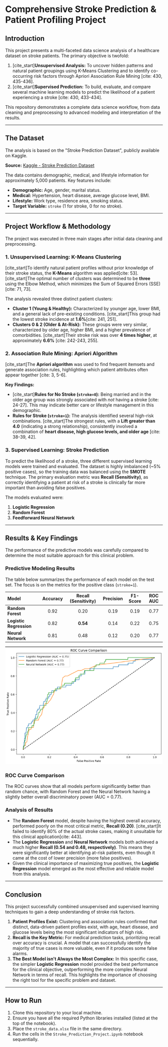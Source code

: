 # Comprehensive Stroke Prediction & Patient Profiling Project

##  Introduction

This project presents a multi-faceted data science analysis of a healthcare dataset on stroke patients. The primary objective is twofold:
1.  [cite_start]**Unsupervised Analysis:** To uncover hidden patterns and natural patient groupings using K-Means Clustering and to identify co-occurring risk factors through Apriori Association Rule Mining [cite: 430, 435-436].
2.  [cite_start]**Supervised Prediction:** To build, evaluate, and compare several machine learning models to predict the likelihood of a patient experiencing a stroke [cite: 430, 433-434].

This repository demonstrates a complete data science workflow, from data cleaning and preprocessing to advanced modeling and interpretation of the results.

---

##  The Dataset

The analysis is based on the "Stroke Prediction Dataset", publicly available on Kaggle.

**Source:** [Kaggle - Stroke Prediction Dataset](https://www.kaggle.com/datasets/fedesoriano/stroke-prediction-dataset)

The data contains demographic, medical, and lifestyle information for approximately 5,000 patients. Key features include:
* **Demographic:** Age, gender, marital status.
* **Medical:** Hypertension, heart disease, average glucose level, BMI.
* **Lifestyle:** Work type, residence area, smoking status.
* **Target Variable:** `stroke` (1 for stroke, 0 for no stroke).


---

##  Project Workflow & Methodology

The project was executed in three main stages after initial data cleaning and preprocessing.

### 1. Unsupervised Learning: K-Means Clustering

[cite_start]To identify natural patient profiles without prior knowledge of their stroke status, the **K-Means** algorithm was applied[cite: 53]. [cite_start]The optimal number of clusters was determined to be **three** using the Elbow Method, which minimizes the Sum of Squared Errors (SSE)[cite: 71, 73].



The analysis revealed three distinct patient clusters:
* **Cluster 1 (Young & Healthy):** Characterized by younger age, lower BMI, and a general lack of pre-existing conditions. [cite_start]This group had the lowest stroke incidence at **1.6%**[cite: 241, 251].
* **Clusters 0 & 2 (Older & At-Risk):** These groups were very similar, characterized by older age, higher BMI, and a higher prevalence of comorbidities. [cite_start]Their stroke risk was over **4 times higher**, at approximately **6.6%** [cite: 242-243, 255].

### 2. Association Rule Mining: Apriori Algorithm

[cite_start]The **Apriori algorithm** was used to find frequent itemsets and generate association rules, highlighting which patient attributes often appear together [cite: 3, 5-6].

**Key Findings:**
* [cite_start]**Rules for No Stroke (`stroke=0`):** Being married and in the older age group was strongly associated with *not* having a stroke [cite: 24-27]. This may indicate better care or lifestyle management in this demographic.
* **Rules for Stroke (`stroke=1`):** The analysis identified several high-risk combinations. [cite_start]The strongest rules, with a **Lift greater than 4.0** (indicating a strong relationship), consistently involved a combination of **heart disease, high glucose levels, and older age** [cite: 38-39, 42].

### 3. Supervised Learning: Stroke Prediction

To predict the likelihood of a stroke, three different supervised learning models were trained and evaluated. The dataset is highly imbalanced (~5% positive cases), so the training data was balanced using the **SMOTE** technique. The primary evaluation metric was **Recall (Sensitivity)**, as correctly identifying a patient at risk of a stroke is clinically far more important than avoiding false positives.

The models evaluated were:
1.  **Logistic Regression**
2.  **Random Forest**
3.  **Feedforward Neural Network**

---

##  Results & Key Findings

The performance of the predictive models was carefully compared to determine the most suitable approach for this clinical problem.

### Predictive Modeling Results

The table below summarizes the performance of each model on the test set. The focus is on the metrics for the positive class (`stroke=1`).

| Model | Accuracy | Recall (Sensitivity) | Precision | F1-Score | ROC AUC |
| :--- | :---: | :---: | :---: | :---: | :---: |
| **Random Forest** | 0.92 | 0.20 | 0.19 | 0.19 | 0.77 |
| **Logistic Regression**| 0.82 | **0.54** | 0.14 | 0.22 | 0.75 |
| **Neural Network** | 0.81 | 0.48 | 0.12 | 0.20 | 0.77 |



![graph](graph.png)


### ROC Curve Comparison

The ROC curves show that all models perform significantly better than random chance, with Random Forest and the Neural Network having a slightly better overall discriminatory power (AUC = 0.77).



### Analysis of Results
* The **Random Forest** model, despite having the highest overall accuracy, performed poorly on the most critical metric, **Recall (0.20)**. [cite_start]It failed to identify 80% of the actual stroke cases, making it unsuitable for this clinical application[cite: 443].
* The **Logistic Regression** and **Neural Network** models both achieved a much higher **Recall (0.54 and 0.48, respectively)**. This means they were significantly better at identifying at-risk patients, even though it came at the cost of lower precision (more false positives).
* Given the clinical importance of maximizing true positives, the **Logistic Regression** model emerged as the most effective and reliable model from this analysis.

---

##  Conclusion

This project successfully combined unsupervised and supervised learning techniques to gain a deep understanding of stroke risk factors.

1.  **Patient Profiles Exist:** Clustering and association rules confirmed that distinct, data-driven patient profiles exist, with age, heart disease, and glucose levels being the most significant indicators of high risk.
2.  **Recall is the Key Metric:** For medical prediction tasks, prioritizing recall over accuracy is crucial. A model that can successfully identify the majority of true cases is more valuable, even if it produces some false alarms.
3.  **The Best Model isn't Always the Most Complex:** In this specific case, the simpler **Logistic Regression** model provided the best performance for the clinical objective, outperforming the more complex Neural Network in terms of recall. This highlights the importance of choosing the right tool for the specific problem and dataset.

---

##  How to Run

1.  Clone this repository to your local machine.
2.  Ensure you have all the required Python libraries installed (listed at the top of the notebook).
3.  Place the `stroke_data.xlsx` file in the same directory.
4.  Run the cells in the `Stroke_Prediction_Project.ipynb` notebook sequentially.
